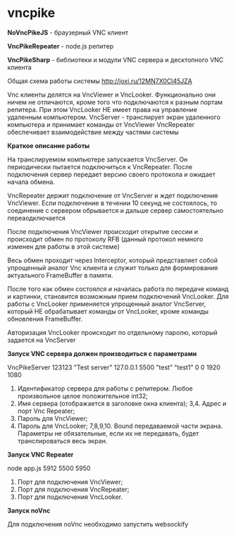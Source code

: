 # vncpike

**NoVncPikeJS** - браузерный VNC клиент 

**VncPikeRepeater** - node.js репитер

**VncPikeSharp** - библиотеки и модули VNC сервера и десктопного VNC клиента

Общая схема работы системы
http://joxi.ru/12MN7X0Cl45JZA

Vnc клиенты делятся на VncViewer и VncLooker. Функционально они ничем не отличаются, кроме того что подключаются к разным портам репитера. При этом VncLooker НЕ имеет права на управление удаленным компьютером.
VncServer - транслирует экран удаленного компьютера и принимает команды от VncViewer
VncRepeater обеспечивает взаимодействие между частями системы

**Краткое описание работы**

На транслируемом компьютере запускается VncServer. Он периодически пытается подключиться к VncRepeater. После подключения сервер передает версию своего протокола и ожидает начала обмена.

VncRepeater держит подключение от VncServer и ждет подключения VncViewer. Если подключение в течении 10 секунд не состоялось, то соединение с сервером обрывается и дальше сервер самостоятельно переаодключается

После подключения VncViewer происходит открытие сессии и происходит обмен по протоколу RFB (данный протокол немного изменен для работы в этой системе)

Весь обмен проходит через Interceptor, который представляет собой упрощенный аналог Vnc клиента и служит только для формирования актуального FrameBuffer в памяти.

После того как обмен состоялся и началась работа по передаче команд и картинки, становится возможным прием подключений VncLooker. Для работы с VncLooker применяется упрощенный аналог VncServer, который НЕ обрабатывает команды от VncLooker, кроме команды обновления FrameBuffer.

Авторизация VncLooker происходит по отдельному паролю, который задается на VncServer

**Запуск VNC сервера должен производиться с параметрами**

VncPikeServer 123123 "Test server" 127.0.0.1 5500 "test" "test1" 0 0 1920 1080

1. Идентификатор сервера для работы с репитером. Любое произвольное целое положительное int32;
2. Имя сервера (отображается в заголовке окна клиента);
3,4. Адрес и порт Vnc Repeater;
5. Пароль для VncViewer;
6. Пароль для VncLooker;
7,8,9,10. Bound передаваемой части экрана. Параметры не обязательные, если их не передавать, будет транслироваться весь экран.


**Запуск VNC Repeater**

node app.js 5912 5500 5950

1. Порт для подключения VncViewer;
2. Порт для подключения VncRepeater;
3. Порт для подключения VncLooker.

**Запуск noVnc**

Для подключения noVnc необходимо запустить websockify
